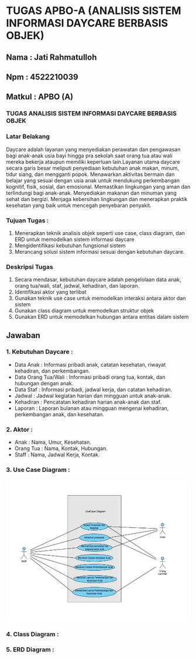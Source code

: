 # TUGAS APBO-A (ANALISIS SISTEM INFORMASI DAYCARE BERBASIS OBJEK)
## Nama : Jati Rahmatulloh
## Npm : 4522210039
## Matkul : APBO (A)

### TUGAS ANALISIS SISTEM INFORMASI DAYCARE BERBASIS OBJEK
### Latar Belakang
Daycare adalah layanan yang menyediakan perawatan dan pengawasan bagi anak-anak usia bayi hingga pra sekolah saat orang tua atau wali mereka bekerja ataupun memiliki keperluan lain.Layanan utama daycare secara garis besar meliputi penyediaan kebutuhan anak makan, minum, tidur siang, dan mengganti popok. Menawarkan aktivitas bermain dan belajar yang sesuai dengan usia anak untuk mendukung perkembangan kognitif, fisik, sosial, dan emosional. Memastikan lingkungan yang aman dan terlindungi bagi anak-anak. Menyediakan makanan dan minuman yang sehat dan bergizi. Menjaga kebersihan lingkungan dan menerapkan praktik kesehatan yang baik untuk mencegah penyebaran penyakit.
### Tujuan Tugas :
1. Menerapkan teknik analisis objek seperti use case, class diagram, dan ERD untuk memodelkan sistem informasi daycare
2. Mengidentifikasi kebutuhan fungsional sistem
3. Merancang solusi sistem informasi sesuai dengan kebutuhan daycare.
### Deskripsi Tugas
1. Secara mendasar, kebutuhan daycare adalah pengelolaan data anak, orang tua/wali, staf, jadwal, kehadiran, dan laporan.
2. Identifikasi aktor yang terlibat
3. Gunakan teknik use case untuk memodelkan interaksi antara aktor dan sistem
4. Gunakan class diagram untuk memodelkan struktur objek
5. Gunakan ERD untuk memodelkan hubungan antara entitas dalam sistem

## Jawaban
### 1. Kebutuhan Daycare :
- Data Anak : Informasi pribadi anak, catatan kesehatan, riwayat kehadiran, dan perkembangan.
- Data Orang Tua/Wali : Informasi pribadi orang tua, kontak, dan hubungan dengan anak.
- Data Staf : Informasi pribadi, jadwal kerja, dan catatan kehadiran.
- Jadwal : Jadwal kegiatan harian dan mingguan untuk anak-anak.
- Kehadiran : Pencatatan kehadiran harian anak-anak dan staf.
- Laporan : Laporan bulanan atau mingguan mengenai kehadiran, perkembangan anak, dan kesehatan.

### 2. Aktor :
- Anak : Nama, Umur, Kesehatan.
- Orang Tua : Nama, Kontak, Hubungan.
- Staff : Nama, Jadwal Kerja, Kontak.

### 3. Use Case Diagram :
![alt text](https://github.com/Jampaaang/TUGAS-APBO-A-ANALISIS-SISTEM-INFORMASI-DAYCARE-BERBASIS-OBJEK-/blob/e63a0eaea59fce1d5cdff70da89f5017d5090116/Tugas%20Apbo%20Diagram/UseCase%20Apbo.jpg)


### 4. Class Diagram : 


### 5. ERD Diagram :

